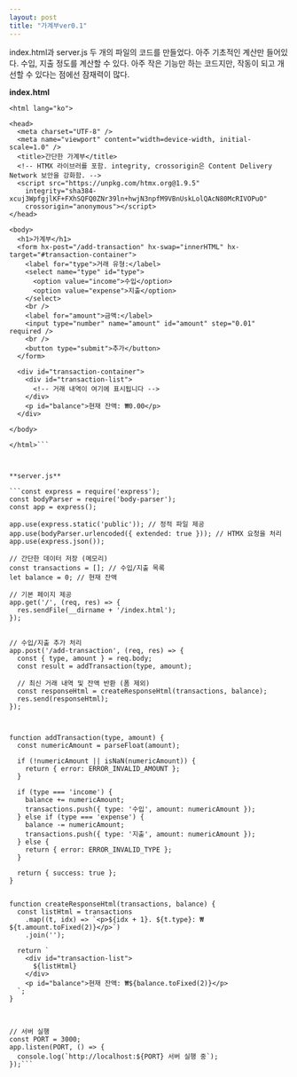```yaml
---
layout: post
title: "가계부ver0.1"
---
```

index.html과 server.js 두 개의 파일의 코드를 만들었다. 
아주 기초적인 계산만 들어있다. 수입, 지출 정도를 계산할 수 있다.
아주 작은 기능만 하는 코드지만, 작동이 되고 개선할 수 있다는 점에선 잠재력이 많다.

**index.html**
```<!DOCTYPE html>
<html lang="ko">

<head>
  <meta charset="UTF-8" />
  <meta name="viewport" content="width=device-width, initial-scale=1.0" />
  <title>간단한 가계부</title>
  <!-- HTMX 라이브러를 포함. integrity, crossorigin은 Content Delivery Network 보안을 강화함. -->
  <script src="https://unpkg.com/htmx.org@1.9.5"
    integrity="sha384-xcuj3WpfgjlKF+FXhSQFQ0ZNr39ln+hwjN3npfM9VBnUskLolQAcN80McRIVOPuO"
    crossorigin="anonymous"></script>
</head>

<body>
  <h1>가계부</h1>
  <form hx-post="/add-transaction" hx-swap="innerHTML" hx-target="#transaction-container">
    <label for="type">거래 유형:</label>
    <select name="type" id="type">
      <option value="income">수입</option>
      <option value="expense">지출</option>
    </select>
    <br />
    <label for="amount">금액:</label>
    <input type="number" name="amount" id="amount" step="0.01" required />
    <br />
    <button type="submit">추가</button>
  </form>

  <div id="transaction-container">
    <div id="transaction-list">
      <!-- 거래 내역이 여기에 표시됩니다 -->
    </div>
    <p id="balance">현재 잔액: ₩0.00</p>
  </div>

</body>

</html>```



**server.js**

```const express = require('express');
const bodyParser = require('body-parser');
const app = express();

app.use(express.static('public')); // 정적 파일 제공
app.use(bodyParser.urlencoded({ extended: true })); // HTMX 요청을 처리
app.use(express.json());

// 간단한 데이터 저장 (메모리)
const transactions = []; // 수입/지출 목록
let balance = 0; // 현재 잔액

// 기본 페이지 제공
app.get('/', (req, res) => {
  res.sendFile(__dirname + '/index.html');
});


// 수입/지출 추가 처리
app.post('/add-transaction', (req, res) => {
  const { type, amount } = req.body;
  const result = addTransaction(type, amount);

  // 최신 거래 내역 및 잔액 반환 (폼 제외)
  const responseHtml = createResponseHtml(transactions, balance);
  res.send(responseHtml);
});



function addTransaction(type, amount) {
  const numericAmount = parseFloat(amount);

  if (!numericAmount || isNaN(numericAmount)) {
    return { error: ERROR_INVALID_AMOUNT };
  }

  if (type === 'income') {
    balance += numericAmount;
    transactions.push({ type: '수입', amount: numericAmount });
  } else if (type === 'expense') {
    balance -= numericAmount;
    transactions.push({ type: '지출', amount: numericAmount });
  } else {
    return { error: ERROR_INVALID_TYPE };
  }

  return { success: true };
}


function createResponseHtml(transactions, balance) {
  const listHtml = transactions
    .map((t, idx) => `<p>${idx + 1}. ${t.type}: ₩${t.amount.toFixed(2)}</p>`)
    .join('');

  return `
    <div id="transaction-list">
      ${listHtml}
    </div>
    <p id="balance">현재 잔액: ₩${balance.toFixed(2)}</p>
  `;
}



// 서버 실행
const PORT = 3000;
app.listen(PORT, () => {
  console.log(`http://localhost:${PORT} 서버 실행 중`);
});```
